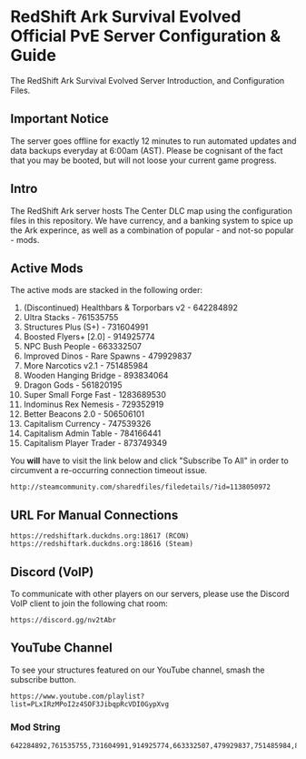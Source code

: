 # RedShift Ark Survival Evolved Official PvE Server Configuration & Guide
The RedShift Ark Survival Evolved Server Introduction, and Configuration Files.

## Important Notice
The server goes offline for exactly 12 minutes to run automated updates and data backups everyday at 6:00am (AST). Please be cognisant of the fact that you may be booted, but will not loose your current game progress.

## Intro
The RedShift Ark server hosts The Center DLC map using the configuration files in this repository. We have currency, and a banking system to spice up the Ark experince, as well as a combination of popular - and not-so popular - mods.

## Active Mods
The active mods are stacked in the following order:
1. (Discontinued) Healthbars & Torporbars v2 - 642284892
2. Ultra Stacks - 761535755
3. Structures Plus (S+) - 731604991
4. Boosted Flyers+ [2.0] - 914925774
5. NPC Bush People - 663332507
6. Improved Dinos - Rare Spawns - 479929837
7. More Narcotics v2.1 - 751485984
8. Wooden Hanging Bridge - 893834064
9. Dragon Gods - 561820195
10. Super Small Forge Fast - 1283689530
11. Indominus Rex Nemesis - 729352919
12. Better Beacons 2.0 - 506506101
13. Capitalism Currency - 747539326
14. Capitalism Admin Table - 784166441
15. Capitalism Player Trader - 873749349


You **will** have to visit the link below and click "Subscribe To All" in order to circumvent a re-occurring connection timeout issue.
```
http://steamcommunity.com/sharedfiles/filedetails/?id=1138050972
```

## URL For Manual Connections
```
https://redshiftark.duckdns.org:18617 (RCON)
https://redshiftark.duckdns.org:18616 (Steam)
```

## Discord (VoIP)
To communicate with other players on our servers, please use the Discord VoIP client to join the following chat room:
```
https://discord.gg/nv2tAbr
```

## YouTube Channel
To see your structures featured on our YouTube channel, smash the subscribe button.
```
https://www.youtube.com/playlist?list=PLxIRzMPoI2z4SOF3JibqpRcVDI0GypXvg
```

### Mod String
```
642284892,761535755,731604991,914925774,663332507,479929837,751485984,893834064,561820195,1283689530,729352919,506506101,747539326,784166441,873749349
```
